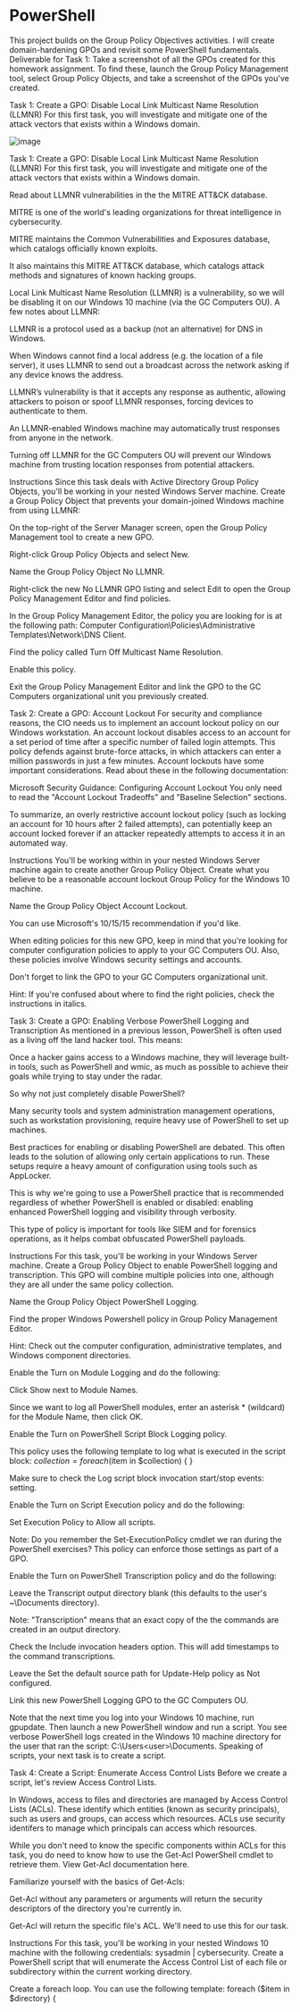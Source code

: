 # PowerShell
This project builds on the Group Policy Objectives activities.  I will create domain-hardening GPOs and revisit some PowerShell fundamentals.
Deliverable for Task 1: Take a screenshot of all the GPOs created for this homework assignment. To find these, launch the Group Policy Management tool, select Group Policy Objects, and take a screenshot of the GPOs you've created.

Task 1: Create a GPO: Disable Local Link Multicast Name Resolution (LLMNR)
For this first task, you will investigate and mitigate one of the attack vectors that exists within a Windows domain.

![image](https://user-images.githubusercontent.com/80080368/122442999-24c1d600-cf6d-11eb-96d5-2bb0291671b4.png)


Task 1: Create a GPO: Disable Local Link Multicast Name Resolution (LLMNR)
For this first task, you will investigate and mitigate one of the attack vectors that exists within a Windows domain.


Read about LLMNR vulnerabilities in the the MITRE ATT&CK database.


MITRE is one of the world's leading organizations for threat intelligence in cybersecurity.


MITRE maintains the Common Vulnerabilities and Exposures database, which catalogs officially known exploits.


It also maintains this MITRE ATT&CK database, which catalogs attack methods and signatures of known hacking groups.




Local Link Multicast Name Resolution (LLMNR) is a vulnerability, so we will be disabling it on our Windows 10 machine (via the GC Computers OU).
A few notes about LLMNR:


LLMNR is a protocol used as a backup (not an alternative) for DNS in Windows.


When Windows cannot find a local address (e.g. the location of a file server), it uses LLMNR to send out a broadcast across the network asking if any device knows the address.


LLMNR’s vulnerability is that it accepts any response as authentic, allowing attackers to poison or spoof LLMNR responses, forcing devices to authenticate to them.


An LLMNR-enabled Windows machine may automatically trust responses from anyone in the network.


Turning off LLMNR for the GC Computers OU will prevent our Windows machine from trusting location responses from potential attackers.

Instructions
Since this task deals with Active Directory Group Policy Objects, you'll be working in your nested Windows Server machine.
Create a Group Policy Object that prevents your domain-joined Windows machine from using LLMNR:


On the top-right of the Server Manager screen, open the Group Policy Management tool to create a new GPO.


Right-click Group Policy Objects and select New.


Name the Group Policy Object No LLMNR.


Right-click the new No LLMNR GPO listing and select Edit to open the Group Policy Management Editor and find policies.


In the Group Policy Management Editor, the policy you are looking for is at the following path: Computer Configuration\Policies\Administrative Templates\Network\DNS Client.


Find the policy called Turn Off Multicast Name Resolution.


Enable this policy.




Exit the Group Policy Management Editor and link the GPO to the GC Computers organizational unit you previously created.




Task 2: Create a GPO: Account Lockout
For security and compliance reasons, the CIO needs us to implement an account lockout policy on our Windows workstation. An account lockout disables access to an account for a set period of time after a specific number of failed login attempts. This policy defends against brute-force attacks, in which attackers can enter a million passwords in just a few minutes.
Account lockouts have some important considerations. Read about these in the following documentation:

Microsoft Security Guidance: Configuring Account Lockout
You only need to read the "Account Lockout Tradeoffs" and "Baseline Selection" sections.

To summarize, an overly restrictive account lockout policy (such as locking an account for 10 hours after 2 failed attempts), can potentially keep an account locked forever if an attacker repeatedly attempts to access it in an automated way.

Instructions
You'll be working within in your nested Windows Server machine again to create another Group Policy Object.
Create what you believe to be a reasonable account lockout Group Policy for the Windows 10 machine.


Name the Group Policy Object Account Lockout.


You can use Microsoft's 10/15/15 recommendation if you'd like.


When editing policies for this new GPO, keep in mind that you're looking for computer configuration policies to apply to your GC Computers OU. Also, these policies involve Windows security settings and accounts.


Don't forget to link the GPO to your GC Computers organizational unit.


Hint: If you're confused about where to find the right policies, check the instructions in italics.


Task 3: Create a GPO: Enabling Verbose PowerShell Logging and Transcription
As mentioned in a previous lesson, PowerShell is often used as a living off the land hacker tool. This means:

Once a hacker gains access to a Windows machine, they will leverage built-in tools, such as PowerShell and wmic, as much as possible to achieve their goals while trying to stay under the radar.

So why not just completely disable PowerShell?


Many security tools and system administration management operations, such as workstation provisioning, require heavy use of PowerShell to set up machines.


Best practices for enabling or disabling PowerShell are debated. This often leads to the solution of allowing only certain applications to run. These setups require a heavy amount of configuration using tools such as AppLocker.


This is why we're going to use a PowerShell practice that is recommended regardless of whether PowerShell is enabled or disabled: enabling enhanced PowerShell logging and visibility through verbosity.


This type of policy is important for tools like SIEM and for forensics operations, as it helps combat obfuscated PowerShell payloads.



Instructions
For this task, you'll be working in your Windows Server machine.
Create a Group Policy Object to enable PowerShell logging and transcription. This GPO will combine multiple policies into one, although they are all under the same policy collection.


Name the Group Policy Object PowerShell Logging.


Find the proper Windows Powershell policy in Group Policy Management Editor.


Hint: Check out the computer configuration, administrative templates, and Windows component directories.




Enable the Turn on Module Logging and do the following:


Click Show next to Module Names.


Since we want to log all PowerShell modules, enter an asterisk * (wildcard) for the Module Name, then click OK.




Enable the Turn on PowerShell Script Block Logging policy.


This policy uses the following template to log what is executed in the script block:
$collection = 
foreach ($item in $collection) {
    <Everything here will get logged by this policy>
}


Make sure to check the Log script block invocation start/stop events: setting.




Enable the Turn on Script Execution policy and do the following:


Set Execution Policy to Allow all scripts.


Note: Do you remember the Set-ExecutionPolicy cmdlet we ran during the PowerShell exercises? This policy can enforce those settings as part of a GPO.




Enable the Turn on PowerShell Transcription policy and do the following:


Leave the Transcript output directory blank (this defaults to the user's ~\Documents directory).


Note: "Transcription" means that an exact copy of the the commands are created in an output directory.



Check the Include invocation headers option. This will add timestamps to the command transcriptions.




Leave the Set the default source path for Update-Help policy as Not configured.


Link this new PowerShell Logging GPO to the GC Computers OU.


Note that the next time you log into your Windows 10 machine, run gpupdate. Then launch a new PowerShell window and run a script. You see verbose PowerShell logs created in the Windows 10 machine directory for the user that ran the script: C:\Users\<user>\Documents.
Speaking of scripts, your next task is to create a script.


Task 4: Create a Script: Enumerate Access Control Lists
Before we create a script, let's review Access Control Lists.


In Windows, access to files and directories are managed by Access Control Lists (ACLs). These identify which entities (known as security principals), such as users and groups, can access which resources. ACLs use security identifers to manage which principals can access which resources.


While you don't need to know the specific components within ACLs for this task, you do need to know how to use the Get-Acl PowerShell cmdlet to retrieve them. View Get-Acl documentation here.


Familiarize yourself with the basics of Get-Acls:


Get-Acl without any parameters or arguments will return the security descriptors of the directory you're currently in.


Get-Acl <filename> will return the specific file's ACL. We'll need to use this for our task.



Instructions
For this task, you'll be working in your nested Windows 10 machine with the following credentials: sysadmin | cybersecurity.
Create a PowerShell script that will enumerate the Access Control List of each file or subdirectory within the current working directory.


Create a foreach loop. You can use the following template:
foreach ($item in $directory) {
    <Script block>
}


Above the foreach condition, set a variable, $directory, to the contents of the current directory.


Replace the script block placeholder with the command to enumerate the ACL of a file, using the $item variable in place of the file name.


You'll need to use the following cmdlets:


Get-ChildItem (or any alias of Get-ChildItem, such as ls or dir)
Get-Acl





Save this script in C:\Users\sysadmin\Documents as enum_acls.ps1.


Test this script by moving to any directory (cd C:\Windows), and running C:\Users\sysadmin\Documents\enum_acls.ps1 (enter the full path and file name).

You should see the ACL output of each file or subdirectory where you ran the script from.





Bonus Task 5: Verify Your PowerShell Logging GPO
For this task we'll want to test and verify that our PowerShell logging GPO is working properly.

Instructions


Ensure you're logged into the Windows 10 machine as sysadmin |  cybersecurity.


Run gpupdate in an administrative PowerShell window to pull the latest Active Directory changes.


Close and relaunch PowerShell into an administrative session.


Navigate to a directory you want to see the ACLs in. You can go to C:\Windows, as you did in Task 4.


Run the enum_acls.ps1 script using the full file path and name such as the one in Task 4.


Check the C:\Users\sysadmin\Documents for your new logs.

You should see a directory with the current date (for example, 20200908) as the directory name. Your new transcribed PowerShell logs should be inside.






Deliverable for Task 2: Submit a screenshot of the different Account Lockout policies in Group Policy Management Editor. It should show the three values you set under the Policy and Policy Setting columns.




Deliverable for Task 3: Submit a screenshot of the different Windows PowerShell policies within the Group Policy Management Editor. Four of these should be enabled.



Deliverable for Task 4: Submit a copy of your enum_acls.ps1 script.

Deliverable for Bonus Task 5: Submit a screenshot of the contents of one of your transcribed PowerShell logs or a copy of one of the logs.


